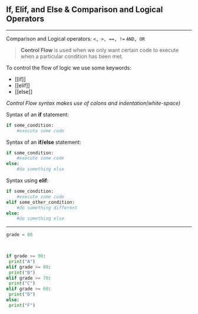 ## If, Elif, and Else & Comparison and Logical Operators
---

Comparison and Logical operators:
`<, >, ==, !=`
`AND, OR`

> **Control Flow** is used when we only want certain code to execute when a particular condition has been met.

To control the flow of logic we use some keywords:
- [[if]]
- [[elif]]
- [[else]]

*Control Flow syntax makes use of colons and indentation(white-space)*

Syntax of an **if** statement:
```py
if some_condition:
	#execute some code
```

Syntax of an **if/else** statement:
```py
if some_condition:
	#execute some code
else:
	#do something else
```

Syntax using **elif**:
```py
if some_condition:
	#execute some code
elif some_other_condition:
	#do something different
else:
	#do something else
```

---
```py
grade = 86

  

if grade >= 90:
 print("A")
elif grade >= 80:
 print("B")
elif grade >= 70: 
 print("C")
elif grade >= 60:
 print("D")
else:
 print("F")
 ```